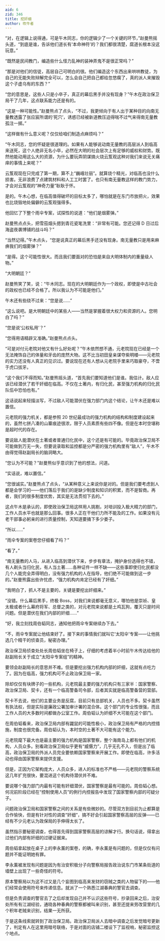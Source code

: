 ```yaml
---
aid: 6
zid: 346
title: 挖奸细
author: 吹牛者
---
```


“对，在逻辑上说得通，可是午木同志，你的逻辑少了一个关键的环节，”赵曼熊摇头道，“到底是谁，告诉他们道长有‘本命神符’的？我们都很清楚，腐道长根本没这玩意。”

“既然是民间教门，编造些什么怪力乱神的装神弄鬼不是很正常吗？”

“那是对他们的信徒，高层自己可明白的很。他们编造这个东西出来哄哄教徒，为自己的无能失败辩解完全可以，怎么会自己把自己都给忽悠瘸了，真的派人来摧毁这个子虚乌有的东西？”

“您的意思是，这些人只是小卒子，真正的幕后黑手并没有现身？”午木在政治保卫局干了几年，这点联系能力还是有的。

“这是一种可能性。”赵曼熊点了点头，“不过，我更倾向于有人出于某种目的向南无量教透露了张应宸所谓的‘死穴’，诱惑已经被新道教压迫得喘不过气来得南无量教孤注一掷。”

“这样做有什么意义呢？仅仅给咱们制造点麻烦吗？”

“午木同志，您的怀疑是很道理的。如果有人能够说动南无量教的高层派人到临高来送死，这个人绝非无名小卒，必然在大明的社会层次上有足够的威权和财势。既然他能动用这么大的资源，为什么要玩弄阴谋搞火烧云笈观这种对我们来说无关痛痒的事情上来呢？”

云笈观现在只完成了第一期，算不上“巍峨壮丽”。就算烧个精光，对临高也没什么损害。无非浪费了点建筑材料和人工工时罢了。也只有南无量教这样的教门势力，才会对云笈观的“神奇力量”耿耿于怀。

是的。午木心想，在临高值得破坏的目标太多了，哪怕就是在东门市放把火，效果也比烧毁地处偏僻的云笈观强得多。

他回忆了下整个雨伞专案，试探性的说道：“他们是烟雾弹。”

赵曼熊点点头，把雪茄烟头摁到青花瓷笔洗里：“非常有可能。您还记得 D 日过后海盗夜袭博铺的战斗吗？”

“当然记得。”午木点头，“您是说真正的幕后黑手还没有现身。南无量教只是用来麻痹我们的烟雾弹？”

“是得。这个可能性很大。而且我们要面对的恐怕是来自大明体制内的重量级人物。”

“大明朝廷？”

赵曼熊笑了笑，说：“午木同志。现在的大明朝廷作为一个政权，即使是中古社会的政权也已经不合格了。所以我认为不可能是他们。”

午木还有些绕不过来：“您是说……”

“这么说吧。是大明朝廷中的某些人——当然是掌握着很大权力和资源的人。您明白了吗？”

“您是说‘公权私用’？”

“您得用语精辟又准确。”赵曼熊点点头。

“可是对付元老院对他又有什么好处呢？”午木依然想不通，元老院现在已经是一个无法掩饰自己的体量和牙齿的庞然大物。这不比当初田皇亲谋夺紫明楼——元老院的实力还没有人真正的见识过。要说现在还有人想从元老院手里来巧取豪夺，不啻于虎口拔牙。

“这个我们不得而知。”赵曼熊摇头道，“首先我们要知道他们是谁。我估计。敌人应该已经潜伏了若干奸细在临高。不仅在土著内，有归化民，甚至强力机构的归化民队伍中恐怕也有。”

这话说起来轻描淡写，不过敌人可能潜伏在强力部门内这个结论，让午木还是难以置信。

元老院的强力机关，都是参照 20 世纪最成功的强力机构的结构和制度建设起来的，虽然七拼八凑的山寨痕迹很浓，限于人员素质有些四不像。但是在本时空堪称是超时代的存在。

要说敌人能潜伏在土著或者普通归化民中，这个还是有可能的。毕竟政治保卫局不可能做到万无一失，但要说录取和监控都是分严密的强力机构里有“敌人”，午木不由得觉得赵副局长的脑洞略大。

“您认为不可能？”赵曼熊似乎意识到了他的想法，问道。

“实话说，难以置信。”

“您很诚实。”赵曼熊点了点头，“从某种意义上来说你是对的。但是我们要考虑到人都是会学习的——他们落后于我们的是缺少制度和知识的积累，而不是智商。再者，我们的很多制度优势，其实是无法贯彻下去的。”

这点午木是承认的，即使政治保卫局这样用人挑剔，对培训投入极大精力的部门，工作人员水平也就是那么回事。很多人正在干他们力所不能及的工作。如果没有元老干部事必躬亲的进行质量控制，天知道要捅下多少娄子。

“所以……”

“雨伞专案的案卷您仔细看了吗？”

“看了。”

“南无量教的人马，从进入临高到潜伏下来，步步有章法，掩护身份选得也不错，有人剃头当归化民，有人当土著……各种证件一样不缺——这些事即使归化民都没几个人能完全弄得明白，没有强力机构的人在指导，他们绝不可能做到这一步的。”赵曼熊露出些许忧虑，“强力机构内肯定已经有了奸细。”

“我明白了，抓人不是主要的，关键是要挖出奸细来。”

“没错。什么幕后黑手，终极 Boss，对我们来说都毫无意义，哪怕他是崇祯、皇太极或者什么幕府将军、总督之类的，对元老院来说都是土鸡瓦狗，覆灭只是时间问题。但是潜伏在我们内部的奸细……”

“好，我立刻找周伯韬同志，通知他把雨伞专案继续办下去。”

“不，雨伞专案就让他结束好了。接下来的事情我们就叫它‘太阳伞’专案——让他挑选几个精干的侦查员，秘密办理。”

政治保卫局侦查处处长周伯韬坐在椅子上，仔细的考虑着半小时前午木传达给他的赵副局长关于成立“太阳伞专案组”的精神。

要领会赵副局长的意思并不难。但是要挖出强力机构内部的奸细，这就有点吃力了。因为在临高，强力机构可不止政治保卫局一家。

除却仅仅有块牌子的一些机构，元老院最主要的强力机构只有三家半：国家警察、政治保卫局、契卡，还有一个临高警备司令部，后者其实就是临高警备营的营部。

契卡不去说，他们的主要业务是反腐，目前只有总部机关，人员也不多。契卡虽然有执法权，但是实际是廉政公署加审计署的混合体。这个部门的专业性很强，而且工作人员的大多数时间都做办公室工作。周伯韬认为奸细不大可能在这个部门。

在周伯韬看来，政治保卫局内部有鼹鼠的可能性极小，政治保卫局有严格的内控措施，制度也很完备。周伯韬认为，本时空的土著不大可能有这个能力。

元老院麾下最大也是最主要的强力机构是国家警察，整个海南岛上都有他们的机构，人员众多。别看政治保卫局似乎更有“威慑力”，几乎无孔不入，但是出了临高，政治保卫局的外派人员完全要依赖国家警察来开展工作。即使在临高，许多活动也得由国家警察来提供支援。

但是，正因为它架构庞大，人员众多，进人的标准也不严格——元老院的警察系统这几年扩充很快，要混进这个机构待潜伏并不难。

要说哪个强力部门内最有可能有奸细潜伏，国家警察是最有可能的。周伯韬心想。何况前阶段已经在“控制使用人员”的例行内控报告中发现了国家警察内部的可疑分子。

问题政治保卫局和国家警察之间的关系是有些微妙的。尽管双方到目前为止都算是合作愉快，但是有针对性的调查“奸细”，搞不好会引起国家警察高层的反弹——已经有不少元老认为政保局的手伸得太长了。

虽然指示要秘密调查，也得首先得到国家警察高层的谅解才行。换句话说，得拿出过他们内部有奸细的过硬证据来。

周伯韬拿起放在桌子上的李永薰的案卷，的确，李永薰是有问题的，但是仅仅有问题并不能证明她有罪。

李永薰被发现有问题是因为有治安积极分子向警察局报告政治说东门市某条街道的墙壁上出现了一些奇怪的符号。

原本警察局以为这不过又是几个妄图到临高来发财的窃贼之类的人物留下的——他们经常会使用符号来传递信息。就派了一个熟悉江湖春典的警官去调查。

但是负责调查的警官去了之后却发现自己并不认识这些符号，抄录回来之后，治安处所有有江湖经验，通晓各种春典的警察都被叫来识别，甚至还提来劳改营里的几个积年老贼来识别，结果一无所获。

于是这条线索就转到了政治保卫局。政治保卫局派人去暗中调查之后发觉暗号更新了，判定有人在这里用暗号联络，于是对面的店铺二楼设下了监视哨，秘密监控这个地点。
